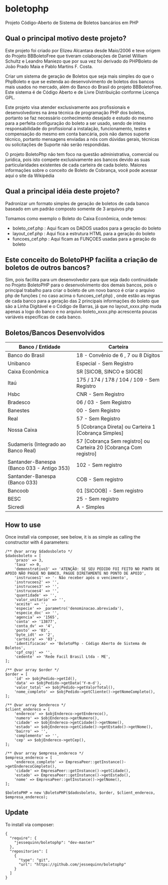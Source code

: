 boletophp
=========

Projeto Código-Aberto de Sistema de Boletos bancários em PHP

## Qual o principal motivo deste projeto?
Este projeto foi criado por Elizeu Alcantara desde Maio/2006 e teve origem do Projeto BBBoletoFree que tiveram colaborações de Daniel William Schultz e Leandro Maniezo que por sua vez foi derivado do PHPBoleto de João Prado Maia e Pablo Martins F. Costa.

Criar um sistema de geração de Boletos que seja mais simples do que o PhpBoleto e que se estenda ao desenvolvimento de boletos dos bancos mais usados no mercado, além do Banco do Brasil do projeto BBBoletoFree. Este sistema é de Código Aberto e de Livre Distribuição conforme Licença GPL.

Este projeto visa atender exclusivamente aos profissionais e desenvolvedores na área técnica de programação PHP dos boletos, portanto se faz necessário conhecimento desejado e estudo do mesmo para a perfeita configuração do boleto a ser usado, sendo de inteira responsabilidade do profissional a instalação, funcionamento, testes e compensação do mesmo em conta bancária, pois não damos suporte técnico, portanto mensagens enviadas a nós com dúvidas gerais, técnicas ou solicitações de Suporte não serão respondidas.

O projeto BoletoPhp não tem foco na questão administrativa, comercial ou jurídica, pois isto compete exclusivamente aos bancos devido as suas particularidades existentes de cada carteira de cada boleto. Maiores informações sobre o conceito de Boleto de Cobrança, você pode acessar aqui o site da Wikipédia

## Qual a principal idéia deste projeto?
Padronizar um formato simples de geração de boletos de cada banco baseado em um padrão composto somente de 3 arquivos php

Tomamos como exemplo o Boleto do Caixa Econômica, onde temos:

- boleto_cef.php : Aqui ficam os DADOS usados para a geração do boleto
- layout_cef.php : Aqui fica a estrutura HTML para a geração do boleto
- funcoes_cef.php : Aqui ficam as FUNÇOES usadas para a geração do boleto 

## Este conceito do BoletoPHP facilita a criação de boletos de outros bancos?
Sim, pois facilita para um desenvolvedor para que seja dado continuidade no Projeto BoletoPHP para o desenvolvimento dos demais bancos, pois o principal trabalho para criar o boleto de um novo banco é criar o arquivo php de funções ( no caso acima o funcoes_cef.php) , onde estão as regras de cada banco para a geração das 2 principais informações do boleto que são a Linha Digitável e o Código de Barras, já que no layout_xxxx.php muda apenas a logo do banco e no arquivo boleto_xxxx.php acrescenta poucas variáveis específicas de cada banco.

## Boletos/Bancos Desenvolvidos
| Banco / Entidade                            | Carteira                                                           |
| ------------------------------------------- | ------------------------------------------------------------------ |
| Banco do Brasil	                            | 18 - Convênio de 6 , 7 ou 8 Dígitos                                |
| Unibanco	                                  | Especial - Sem Registro                                            |
| Caixa Econômica	                            | SR [SICOB, SINCO e SIGCB]                                          |
| Itaú	                                      | 175 / 174 / 178 / 104 / 109 - Sem Registro                         |
| Hsbc	                                      | CNR - Sem Registro                                                 |
| Bradesco	                                  | 06 / 03 - Sem Registro                                             |
| Banestes	                                  | 00 - Sem Registro                                                  |
| Real	                                      | 57 - Sem Registro                                                  |
| Nossa Caixa	                                | 5 [Cobrança Direta] ou Carteira 1 [Cobrança Simples]               |
| Sudameris (Integrado ao Banco Real)	        | 57 [Cobrança Sem registro] ou Carteira 20 [Cobrança Com registro]  |
| Santander-Banespa (Banco 033 - Antigo 353)  | 102 - Sem registro                                                 |
| Santander-Banespa (Banco 033)	              | COB - Sem registro                                                 |
| Bancoob	                                    | 01 [SICOOB] - Sem registro                                         |
| BESC	                                      | 25 - Sem registro                                                  |
| Sicredi	                                    | A - Simples                                                        |

## How to use
Once install via composer, see below, it is as simple as calling the constructor with 4 parameters:

```
/** @var array $dadosboleto */
$dadosboleto = [
    'prazo' => 3,
    'taxa' => 0,
    'demonstrativo3' => 'ATENÇÃO: SE SEU PEDIDO FOI FEITO NO PONTO DE APOIO NÃO PAGUE NO BANCO, PAGUE DIRETAMENTE NO PONTO DE APOIO',
    'instrucoes1' => '- Não receber após o vencimento',
    'instrucoes2' => '',
    'instrucoes3' => '',
    'instrucoes4' => '',
    'quantidade' => '',
    'valor_unitario' => '',
    'aceite' => '',
    'especie' => _parametro('denominacao.abreviada'),
    'especie_doc' => '',
    'agencia' => '1565',
    'conta' => '13877',
    'conta_dv' => '4',
    'posto' => '03',
    'byte_idt' => '2',
    'carteira' => '03',
    'identificacao' => 'BoletoPhp - Código Aberto de Sistema de Boletos',
    'cpf_cnpj' => '',
    'cedente' => 'Rede Facil Brasil Ltda - ME',
];

/** @var array $order */
$order = [
    'id' => $objPedido->getId(),
    'data' => $objPedido->getData('Y-m-d'),
    'valor_total' => $objPedido->getValorTotal(),
    'nome_completo' => $objPedido->getCliente()->getNomeCompleto(),
];

/** @var array $endereco */
$client_endereco = [
    'endereco' => $objEndereco->getEndereco(),
    'numero' => $objEndereco->getNumero(),
    'cidade' => $objEndereco->getCidade()->getNome(),
    'estado' => $objEndereco->getCidade()->getEstado()->getNome(),
    'bairro' => '',
    'complemento' => '',
    'cep' => $objEndereco->getCep(),
];

/** @var array $empresa_endereco */
$empresa_endereco = [
    'endereco_completo' => EmpresaPeer::getInstance()->getEnderecoCompleto(),
    'cidade' => EmpresaPeer::getInstance()->getCidade(),
    'estado' => EmpresaPeer::getInstance()->getEstado(),
    'nome' => EmpresaPeer::getInstance()->getNome(),
];
    
$boletoPHP = new \BoletoPHP($dadosboleto, $order, $client_endereco, $empresa_endereco);
```

## Update
To install via composer:

```
{
  "require": {
    "jessequinn/boletophp": "dev-master"
  },
  "repositories": [
    {
      "type": "git",
      "url": "https://github.com/jessequinn/boletophp"
    }
  ]
}

```
